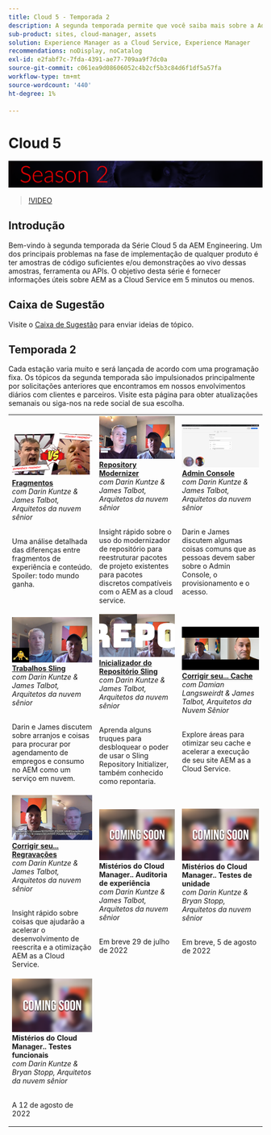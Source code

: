 ```yaml
---
title: Cloud 5 - Temporada 2
description: A segunda temporada permite que você saiba mais sobre a Adobe Experience Manager (AEM) as a Cloud Service da Adobe, engenheiros especialistas que a criam e os serviços especializados que a oferecem.
sub-product: sites, cloud-manager, assets
solution: Experience Manager as a Cloud Service, Experience Manager
recommendations: noDisplay, noCatalog
exl-id: e2fabf7c-7fda-4391-ae77-709aa9f7dc0a
source-git-commit: c061ea9d08606052c4b2cf5b3c84d6f1df5a57fa
workflow-type: tm+mt
source-wordcount: '440'
ht-degree: 1%

---
```


# Cloud 5

![Série AEM especialistas](./imgs/masthead-s2.png)
>[!VIDEO](https://video.tv.adobe.com/v/343127)

## Introdução

Bem-vindo à segunda temporada da Série Cloud 5 da AEM Engineering. Um dos principais problemas na fase de implementação de qualquer produto é ter amostras de código suficientes e/ou demonstrações ao vivo dessas amostras, ferramenta ou APIs. O objetivo desta série é fornecer informações úteis sobre AEM as a Cloud Service em 5 minutos ou menos.

## Caixa de Sugestão

Visite o [Caixa de Sugestão](https://forms.office.com/r/74P5Xz4UH0) para enviar ideias de tópico.

## Temporada 2

Cada estação varia muito e será lançada de acordo com uma programação fixa. Os tópicos da segunda temporada são impulsionados principalmente por solicitações anteriores que encontramos em nossos envolvimentos diários com clientes e parceiros. Visite esta página para obter atualizações semanais ou siga-nos na rede social de sua escolha.

<table>
    <tr>
        <td>
            <a href="season-2/cloud5-experience-v-content-fragments.md">
                <img alt="Fragmentos" src="./imgs/s2/000-thumb.png"/>
            </a>
            <div>
                <a href="season-2/cloud5-experience-v-content-fragments.md"><strong>Fragmentos</strong></a>        
                <br/><em>com Darin Kuntze &amp; James Talbot, Arquitetos da nuvem sênior</em>
            </div>
            <p>
                <br/>
                Uma análise detalhada das diferenças entre fragmentos de experiência e conteúdo. Spoiler: todo mundo ganha.
            </p>
        </td>   
         <td>
            <a href="season-2/cloud5-repo-modernizer.md">
                 <img alt="Modernizador de repositório" src="./imgs/s2/001-thumb.png"/>
            </a>
            <div>
                <a href="season-2/cloud5-repo-modernizer.md"><strong>Repository Modernizer</strong></a> 
               <br/><em>com Darin Kuntze &amp; James Talbot, Arquitetos da nuvem sênior</em>
            </div>
            <p>
                <br/>
                Insight rápido sobre o uso do modernizador de repositório para reestruturar pacotes de projeto existentes para pacotes discretos compatíveis com o AEM as a cloud service.
            </p>
         </td>
         <td>
            <a href="season-2/cloud5-admin-console.md">
                 <img alt="Admin Console" src="./imgs/s2/002-thumb.png"/>
            </a>
            <div>
                  <a href="season-2/cloud5-admin-console.md"><strong>Admin Console</strong></a>
               <br/><em>com Darin Kuntze &amp; James Talbot, Arquitetos da nuvem sênior</em>
            </div>
            <p>
            <br/>
               Darin e James discutem algumas coisas comuns que as pessoas devem saber sobre o Admin Console, o provisionamento e o acesso.
            </p>
         </td> 
  </tr>
  <tr>
         <td>
            <a href="season-2/cloud5-sling-job-scheduler.md">
                 <img alt="Sling Jobs" src="./imgs/s2/003-thumb.png"/>
            </a>
            <div>
                  <a href="season-2/cloud5-sling-job-scheduler.md"><strong>Trabalhos Sling</strong></a>
               <br/><em>com Darin Kuntze &amp; James Talbot, Arquitetos da nuvem sênior</em>
            </div>
            <p>
            <br/>
               Darin e James discutem sobre arranjos e coisas para procurar por agendamento de empregos e consumo no AEM como um serviço em nuvem.
            </p>
         </td> 
         <td>
            <a href="season-2/cloud5-repoinit.md">
                 <img alt="Inicializador do Repo (repontar)" src="./imgs/s2/004-thumb.png"/>
            </a>
            <div>
                  <a href="season-2/cloud5-repoinit.md"><strong>Inicializador do Repositório Sling</strong></a>
               <br/><em>com Darin Kuntze &amp; James Talbot, Arquitetos da nuvem sênior</em>
            </div>
            <p>
            <br/>
              Aprenda alguns truques para desbloquear o poder de usar o Sling Repository Initializer, também conhecido como repontaria.
            </p>
         </td>   
     <td>
            <a href="season-2/cloud5-fix-your-cache.md">
               <img alt="Corrija seu cache" src="./imgs/s2/005-thumb.png"/>
            </a>
      <div>
         <a href="season-2/cloud5-fix-your-cache.md"><strong>Corrigir seu... Cache</strong></a>
         <br/><em>com Damian Langsweirdt &amp; James Talbot, Arquitetos da Nuvem Sênior</em>
      </div>
      <p>
         <br/>
             Explore áreas para otimizar seu cache e acelerar a execução de seu site AEM as a Cloud Service.
      </p>
   </td> 
  </tr>
<tr>
   <td>
           <a href="season-2/cloud5-fix-your-rewrites.md">
               <img alt="Corrigir suas...regravações" src="./imgs/s2/006-thumb.png"/>
            </a>
      <div>
            <a href="season-2/cloud5-fix-your-rewrites.md"><strong>Corrigir seu... Regravações</strong></a>
         <br/><em>com Darin Kuntze &amp; James Talbot, Arquitetos da nuvem sênior</em>
      </div>
      <p>
        <br/>
         Insight rápido sobre coisas que ajudarão a acelerar o desenvolvimento de reescrita e a otimização AEM as a Cloud Service.
      </p>
     </td>   
     <td>
            <img alt="Mistérios do Cloud Manager.. Auditoria de experiência" src="./imgs/coming-soon.png"/>
      <div>
            <strong>Mistérios do Cloud Manager.. Auditoria de experiência</strong>
         <br/><em>com Darin Kuntze &amp; James Talbot, Arquitetos da nuvem sênior</em>
      </div>
      <p>
        <br/>
        Em breve 29 de julho de 2022
      </p>
   </td>
     <td>
            <img alt="Mistérios do Cloud Manager.. Testes de unidade" src="./imgs/coming-soon.png"/>
      <div>
            <strong>Mistérios do Cloud Manager.. Testes de unidade</strong>
         <br/><em>com Darin Kuntze &amp; Bryan Stopp, Arquitetos da nuvem sênior</em>
      </div>
      <p>
        <br/>
         Em breve, 5 de agosto de 2022
      </p>
   </td> 
  </tr>
    <tr>
        <td>
                <img alt="Mistérios do Cloud Manager.. Testes funcionais" src="./imgs/coming-soon.png"/>
            <div>
                <strong>Mistérios do Cloud Manager.. Testes funcionais</strong><br/>        
                <em>com Darin Kuntze &amp; Bryan Stopp, Arquitetos da nuvem sênior</em>
            </div>
            <p><br/>
                A 12 de agosto de 2022
            </p>
        </td>
        <td></td>
        <td></td>
    </tr>
</table>
